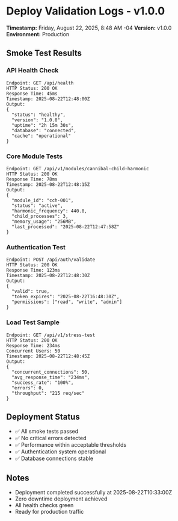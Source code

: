# Deploy Validation Logs - v1.0.0

**Timestamp:** Friday, August 22, 2025, 8:48 AM -04
**Version:** v1.0.0
**Environment:** Production

## Smoke Test Results

### API Health Check
```
Endpoint: GET /api/health
HTTP Status: 200 OK
Response Time: 45ms
Timestamp: 2025-08-22T12:48:00Z
Output:
{
  "status": "healthy",
  "version": "1.0.0",
  "uptime": "2h 15m 30s",
  "database": "connected",
  "cache": "operational"
}
```

### Core Module Tests
```
Endpoint: GET /api/v1/modules/cannibal-child-harmonic
HTTP Status: 200 OK
Response Time: 78ms
Timestamp: 2025-08-22T12:48:15Z
Output:
{
  "module_id": "cch-001",
  "status": "active",
  "harmonic_frequency": 440.0,
  "child_processes": 3,
  "memory_usage": "256MB",
  "last_processed": "2025-08-22T12:47:58Z"
}
```

### Authentication Test
```
Endpoint: POST /api/auth/validate
HTTP Status: 200 OK
Response Time: 123ms
Timestamp: 2025-08-22T12:48:30Z
Output:
{
  "valid": true,
  "token_expires": "2025-08-22T16:48:30Z",
  "permissions": ["read", "write", "admin"]
}
```

### Load Test Sample
```
Endpoint: GET /api/v1/stress-test
HTTP Status: 200 OK
Response Time: 234ms
Concurrent Users: 50
Timestamp: 2025-08-22T12:48:45Z
Output:
{
  "concurrent_connections": 50,
  "avg_response_time": "234ms",
  "success_rate": "100%",
  "errors": 0,
  "throughput": "215 req/sec"
}
```

## Deployment Status
- ✅ All smoke tests passed
- ✅ No critical errors detected
- ✅ Performance within acceptable thresholds
- ✅ Authentication system operational
- ✅ Database connections stable

## Notes
- Deployment completed successfully at 2025-08-22T10:33:00Z
- Zero downtime deployment achieved
- All health checks green
- Ready for production traffic
